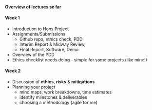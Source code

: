 
#### Overview of lectures so far

#### Week 1
- Introduction to Hons Project
- Assignments/Submissions
	- Github repo, ethics check, PDD
	- Interim Report & Midway Review,
	- Final Report, Software, Demo
- Overview of the PDD
- Ethics checklist needs doing - simple for some projects (like mine!)

#### Week 2
- Discussion of **ethics**, **risks** & **mitigations**
- Planning your project
	- mind maps, work breakdowns, time estimates
	- identify milestones & deliverables
	- choosing a methodology (agile for me)








